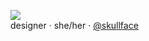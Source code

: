 ![](https://media2.giphy.com/media/Hj6WFOXRl8vT2/source.gif)<br>
designer · she/her · [@skullface](https://twitter.com/skullface)
